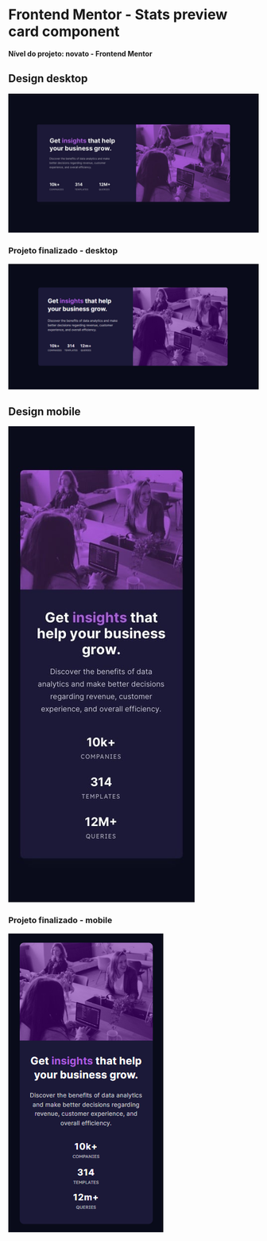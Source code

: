 # Frontend Mentor - Stats preview card component

**Nível do projeto: novato - Frontend Mentor**

## Design desktop

![](./captura-projeto-finalizado/desktop-design.jpg)

### Projeto finalizado - desktop

![](./captura-projeto-finalizado/desktop-final.png)

## Design mobile

![](./captura-projeto-finalizado/mobile-design.jpg)

### Projeto finalizado - mobile

![](./captura-projeto-finalizado/mobile-final.png)

